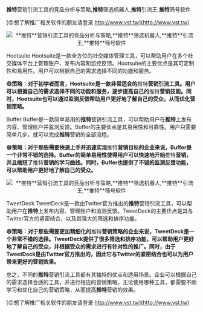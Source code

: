 **推特**营销引流工具的竞品分析与策略,**推特**筛选机器人,**推特**引流王,**推特**筛号软件

[😍想了解推广相关软件的朋友请登录 http://www.vst.tw](http://www.vst.tw)

 <center><img src="https://vst.tw/MP4/tuiguang/png/8.png" alt="**推特**营销引流工具的竞品分析与策略,**推特**筛选机器人,**推特**引流王,**推特**筛号软件"></center>

Hootsuite Hootsuite是一款全方位的社交媒体管理工具，可以帮助用户在多个社交媒体平台上管理账户、发布内容和监控反馈。Hootsuite的主要优点是其可定制性和易用性。用户可以根据自己的需求选择不同的功能和服务。

**😄策略：对于初学者而言，Hootsuite是一款非常适合的**推特**营销引流工具。用户可以根据自己的需求选择不同的功能和服务，逐步提高自己的**推特**营销技能。同时，Hootsuite也可以通过监测反馈帮助用户更好地了解自己的受众，从而优化营销策略。**

Buffer Buffer是一款简单易用的**推特**营销引流工具，可以帮助用户在**推特**上发布内容、管理账户并监测反馈。Buffer的主要优点是其易用性和可靠性。用户只需要简单几步，就可以完成**推特**营销的全部流程。

**😄策略：对于那些需要快速上手并迅速实现**推特**营销目标的企业来说，Buffer是一个非常不错的选择。Buffer的简单易用性使得用户可以快速地开始**推特**营销，并且缩短了**推特**营销的学习曲线。同时，Buffer也提供了不错的监测反馈功能，可以帮助用户更好地了解自己的受众。**

 <center><img src="https://vst.tw/MP4/tuiguang/png/8.png" alt="**推特**营销引流工具的竞品分析与策略,**推特**筛选机器人,**推特**引流王,**推特**筛号软件"></center>

TweetDeck TweetDeck是一款由Twitter官方推出的**推特**营销引流工具，可以帮助用户在**推特**上发布内容、管理账户和监测反馈。TweetDeck的主要优点是其与Twitter官方的紧密结合，以及其强大的筛选和排序功能。

**😄策略：对于那些需要更加精细化的**推特**营销策略的企业来说，TweetDeck是一个非常不错的选择。TweetDeck提供了很多筛选和排序功能，可以帮助用户更好地了解自己的受众，并根据受众的需求进行有针对性的推广。同时，由于TweetDeck是由Twitter官方推出的，因此它与Twitter的紧密结合也可以为用户带来更好的营销效果。**

总之，不同的**推特**营销引流工具都有其独特的优点和适用场景。企业可以根据自己的需求选择合适的工具，并进行相应的营销策略。无论使用哪种工具，都需要不断学习和优化自己的营销策略，从而提高**推特**营销的效果。

[😍想了解推广相关软件的朋友请登录 http://www.vst.tw](http://www.vst.tw)



